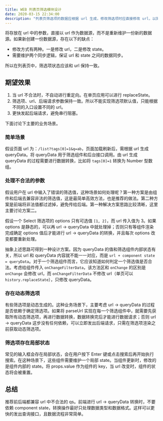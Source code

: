 ```yaml
---
title: WEB 列表页筛选模块设计
date: 2020-03-15 22:34:00
description: "列表页筛选项的数据应根据 url 生成，修改筛选项时应直接修改 url，以简化数据流程。"
---
```


将存放在 url 中的参数，直接以 url 作为数据源，而不是重新维护一份新的数据源。如果新创建一份数据源，存在以下的缺点：
- 修改方式有两种。一是修改 url，二是修改 state。
- 需要维护两个同步逻辑，保证 url 和 state 之间的数据同步。

所以在列表页中，筛选项状态应该和 url 保持一致。

## 期望效果
1. 当 url 不合法时，不自动进行重定向。在单页应用可以进行 replaceState。
2. 筛选项、url、后端请求参数保持一致。所以不能实现筛选项默认值，只能根据不同的入口设置不同的 url。
3. 更快发起后端请求，避免串行阻塞。

下面讨论下主要的业务场景。


### 简单场景
假设页面 url 为：`/list?tags[0]=1&q=ab`，页面加载刷新后，需根据 url 生成 queryData。将 queryData 用于筛选组件和后台接口调用。由 url 生成 queryData 的过程需要进行数据转换，比如将 `tags[0]=1` 转换为 Number 型数组。


### 处理不合法的参数
假设用户在 url 中输入了错误的筛选值，这种场景如何处理呢？第一种方案是由组件和后端去兼容非法的筛选值，这是最简单高效方法，也是推荐的做法。第二种方案是前端将非法值都过滤掉，避免传给后端。第一种解决方案思路比较清晰，这里主要讨论方案二。

假设一个 Select 筛选项的 options 只有可选值 `[1, 2]`，而 url 传入值为 3。如果 options 是静态的，可以再 url -> queryData 中就处理掉；否则只有等组件渲染完成确定 options 值后才能进行 url -> queryData 的转换，并且每次 options 改变都要重新处理。

抽象上述思路可得到一种设计方案。因为 queryData 的值和筛选组件内部状态有关，所以 url 和 queryData 内容就不能一一对应，而是 `url + component state = queryData`。对于一个筛选组件而言，它应该知道如何判定一个筛选值是否合法。考虑给组件传入 `onChangeFilterData`，该方法区和 `onChange` 的区别是 `onChange` 会修改 url，而 `onChangeFilterData` 不修改 url（单页可以 `history.replaceState`），只修改 queryData。


### 存在动态筛选项
有些筛选项是动态生成的。这种业务场景下，主要考虑 url -> queryData 的过程是否依赖于确定筛选项。如果将 parseUrl 实现在每一个筛选组件中，就需要先获取所有动态筛选项，再进行数据转换，数据转换完后才能进行数据请求；否则 url -> queryData 这步没有任何依赖，可以立即发出后端请求，只需在筛选项渲染之前获取动态筛选项。


### 筛选项存在局部状态
常见的输入框会存在局部状态，会在用户按下 Enter 键或点击搜索后再开始执行搜索。在这种场景下，这些组件需要维护一个局部 state。当组件更新时，修改的是组件内部的 state。将 props.value 作为组件的 key，当 url 改变时，组件的状态将会被重置。

## 总结

推荐前后端都兼容 url 中不合法的 qs。前端进行 url -> queryData 转换时，不要依赖 component state，转换操作最好只处理数据类型和数据格式。这样可以更快的发出查询接口，且数据流程非常简单。